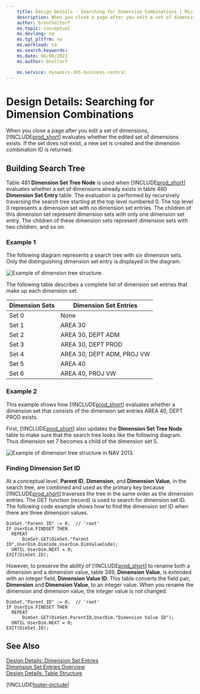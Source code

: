 ```yaml
---
    title: Design Details - Searching for Dimension Combinations | Microsoft Docs
    description: When you close a page after you edit a set of dimensions, Business Central evaluates whether the edited set of dimensions exists. If the set does not exist, a new set is created and the dimension combination ID is returned.
    author: brentholtorf
    ms.topic: conceptual
    ms.devlang: na
    ms.tgt_pltfrm: na
    ms.workload: na
    ms.search.keywords:
    ms.date: 06/08/2021
    ms.author: bholtorf

    ms.service: dynamics-365-business-central
---
```

# Design Details: Searching for Dimension Combinations
When you close a page after you edit a set of dimensions, [!INCLUDE[prod_short](includes/prod_short.md)] evaluates whether the edited set of dimensions exists. If the set does not exist, a new set is created and the dimension combination ID is returned.  

## Building Search Tree  
 Table 481 **Dimension Set Tree Node** is used when [!INCLUDE[prod_short](includes/prod_short.md)] evaluates whether a set of dimensions already exists in table 480 **Dimension Set Entry** table. The evaluation is performed by recursively traversing the search tree starting at the top level numbered 0. The top level 0 represents a dimension set with no dimension set entries. The children of this dimension set represent dimension sets with only one dimension set entry. The children of these dimension sets represent dimension sets with two children, and so on.  

### Example 1  
 The following diagram represents a search tree with six dimension sets. Only the distinguishing dimension set entry is displayed in the diagram.  

 ![Example of dimension tree structure.](media/nav2013_dimension_tree.png "Example of dimension tree structure")  

 The following table describes a complete list of dimension set entries that make up each dimension set.  

|Dimension Sets|Dimension Set Entries|  
|--------------------|---------------------------|  
|Set 0|None|  
|Set 1|AREA 30|  
|Set 2|AREA 30, DEPT ADM|  
|Set 3|AREA 30, DEPT PROD|  
|Set 4|AREA 30, DEPT ADM, PROJ VW|  
|Set 5|AREA 40|  
|Set 6|AREA 40, PROJ VW|  

### Example 2  
 This example shows how [!INCLUDE[prod_short](includes/prod_short.md)] evaluates whether a dimension set that consists of the dimension set entries AREA 40, DEPT PROD exists.  

 First, [!INCLUDE[prod_short](includes/prod_short.md)] also updates the **Dimension Set Tree Node** table to make sure that the search tree looks like the following diagram. Thus dimension set 7 becomes a child of the dimension set 5.  

 ![Example of dimension tree structure in NAV 2013.](media/nav2013_dimension_tree_example2.png "Example of dimension tree structure in NAV 2013")  

### Finding Dimension Set ID  
 At a conceptual level, **Parent ID**, **Dimension**, and **Dimension Value**, in the search tree, are combined and used as the primary key because [!INCLUDE[prod_short](includes/prod_short.md)] traverses the tree in the same order as the dimension entries. The GET function (record) is used to search for dimension set ID. The following code example shows how to find the dimension set ID when there are three dimension values.  

```  
DimSet."Parent ID" := 0;  // 'root'  
IF UserDim.FINDSET THEN  
  REPEAT  
      DimSet.GET(DimSet."Parent ID",UserDim.DimCode,UserDim.DimValueCode);  
  UNTIL UserDim.NEXT = 0;  
EXIT(DimSet.ID);  

```  

However, to preserve the ability of [!INCLUDE[prod_short](includes/prod_short.md)] to rename both a dimension and a dimension value, table 349, **Dimension Value**, is extended with an integer field, **Dimension Value ID**. This table converts the field pair, **Dimension** and **Dimension Value**, to an integer value. When you rename the dimension and dimension value, the integer value is not changed.  

```  
DimSet."Parent ID" := 0;  // 'root'  
IF UserDim.FINDSET THEN  
  REPEAT  
      DimSet.GET(DimSet.ParentID,UserDim."Dimension Value ID");  
  UNTIL UserDim.NEXT = 0;  
EXIT(DimSet.ID);  

```  

## See Also
    
 [Design Details: Dimension Set Entries](/dynamics365/business-central/design-details-dimension-set-entries-overview)   
 [Dimension Set Entries Overview](design-details-dimension-set-entries-overview.md)   
 [Design Details: Table Structure](design-details-table-structure.md)   
 


[!INCLUDE[footer-include](includes/footer-banner.md)]